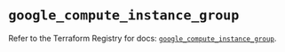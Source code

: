 # `google_compute_instance_group`

Refer to the Terraform Registry for docs: [`google_compute_instance_group`](https://registry.terraform.io/providers/hashicorp/google/6.37.0/docs/resources/compute_instance_group).
